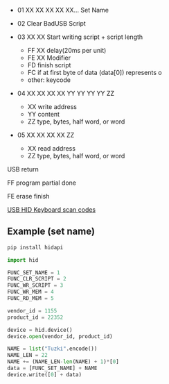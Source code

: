 - 01 XX XX XX XX XX… Set Name
- 02 Clear BadUSB Script
- 03 XX XX Start writing script + script length

  - FF XX delay(20ms per unit)
  - FE XX Modifier
  - FD finish script
  - FC if at first byte of data (data[0]) represents o
  - other: keycode

- 04 XX XX XX XX YY YY YY YY ZZ

  - XX write address
  - YY content
  - ZZ type, bytes, half word, or word

- 05 XX XX XX XX ZZ
  - XX read address
  - ZZ type, bytes, half word, or word

USB return

FF program partial done

FE erase finish

[USB HID Keyboard scan codes](https://gist.github.com/MightyPork/6da26e382a7ad91b5496ee55fdc73db2)

## Example (set name)

```bash
pip install hidapi
```

```python
import hid

FUNC_SET_NAME = 1
FUNC_CLR_SCRIPT = 2
FUNC_WR_SCRIPT = 3
FUNC_WR_MEM = 4
FUNC_RD_MEM = 5

vendor_id = 1155
product_id = 22352

device = hid.device()
device.open(vendor_id, product_id)

NAME = list("Tuzki".encode())
NAME_LEN = 22
NAME += (NAME_LEN-len(NAME) + 1)*[0]
data = [FUNC_SET_NAME] + NAME
device.write([0] + data)
```
